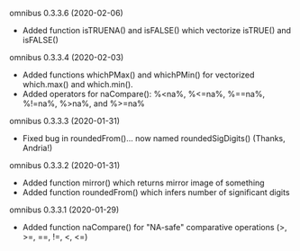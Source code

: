 omnibus 0.3.3.6 (2020-02-06)

* Added function isTRUENA() and isFALSE() which vectorize isTRUE() and isFALSE()

omnibus 0.3.3.4 (2020-02-03)

* Added functions whichPMax() and whichPMin() for vectorized which.max() and which.min().
* Added operators for naCompare(): %<na%, %<=na%, %==na%, %!=na%, %>na%, and %>=na%

omnibus 0.3.3.3 (2020-01-31)

* Fixed bug in roundedFrom()... now named roundedSigDigits() (Thanks, Andria!)

omnibus 0.3.3.2 (2020-01-31)

* Added function mirror() which returns mirror image of something
* Added function roundedFrom() which infers number of significant digits

omnibus 0.3.3.1 (2020-01-29)

* Added function naCompare() for "NA-safe" comparative operations (>, >=, ==, !=, <, <=)
